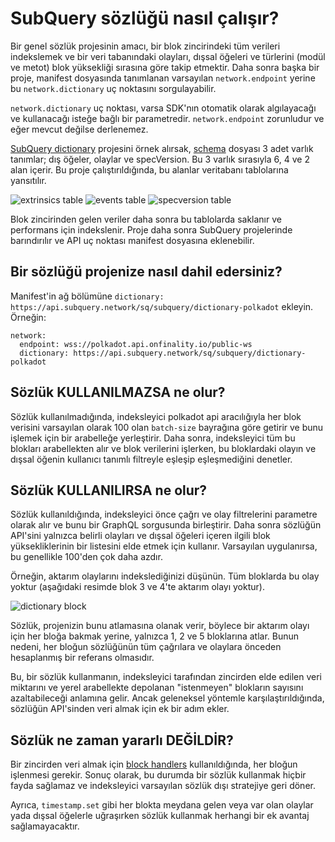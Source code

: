 # SubQuery sözlüğü nasıl çalışır?

Bir genel sözlük projesinin amacı, bir blok zincirindeki tüm verileri indekslemek ve bir veri tabanındaki olayları, dışsal öğeleri ve türlerini (modül ve metot) blok yüksekliği sırasına göre takip etmektir. Daha sonra başka bir proje, manifest dosyasında tanımlanan varsayılan `network.endpoint` yerine bu `network.dictionary` uç noktasını sorgulayabilir.

`network.dictionary` uç noktası, varsa SDK'nın otomatik olarak algılayacağı ve kullanacağı isteğe bağlı bir parametredir. `network.endpoint` zorunludur ve eğer mevcut değilse derlenemez.

[SubQuery dictionary](https://github.com/subquery/subql-dictionary) projesini örnek alırsak, [schema](https://github.com/subquery/subql-dictionary/blob/main/schema.graphql) dosyası 3 adet varlık tanımlar; dış öğeler, olaylar ve specVersion. Bu 3 varlık sırasıyla 6, 4 ve 2 alan içerir. Bu proje çalıştırıldığında, bu alanlar veritabanı tablolarına yansıtılır.

![extrinsics table](/assets/img/extrinsics_table.png) ![events table](/assets/img/events_table.png) ![specversion table](/assets/img/specversion_table.png)

Blok zincirinden gelen veriler daha sonra bu tablolarda saklanır ve performans için indekslenir. Proje daha sonra SubQuery projelerinde barındırılır ve API uç noktası manifest dosyasına eklenebilir.

## Bir sözlüğü projenize nasıl dahil edersiniz?

Manifest'in ağ bölümüne `dictionary: https://api.subquery.network/sq/subquery/dictionary-polkadot` ekleyin. Örneğin:

```shell
network:
  endpoint: wss://polkadot.api.onfinality.io/public-ws
  dictionary: https://api.subquery.network/sq/subquery/dictionary-polkadot
```

## Sözlük KULLANILMAZSA ne olur?

Sözlük kullanılmadığında, indeksleyici polkadot api aracılığıyla her blok verisini varsayılan olarak 100 olan `batch-size` bayrağına göre getirir ve bunu işlemek için bir arabelleğe yerleştirir. Daha sonra, indeksleyici tüm bu blokları arabellekten alır ve blok verilerini işlerken, bu bloklardaki olayın ve dışsal öğenin kullanıcı tanımlı filtreyle eşleşip eşleşmediğini denetler.

## Sözlük KULLANILIRSA ne olur?

Sözlük kullanıldığında, indeksleyici önce çağrı ve olay filtrelerini parametre olarak alır ve bunu bir GraphQL sorgusunda birleştirir. Daha sonra sözlüğün API'sini yalnızca belirli olayları ve dışsal öğeleri içeren ilgili blok yüksekliklerinin bir listesini elde etmek için kullanır. Varsayılan uygulanırsa, bu genellikle 100'den çok daha azdır.

Örneğin, aktarım olaylarını indekslediğinizi düşünün. Tüm bloklarda bu olay yoktur (aşağıdaki resimde blok 3 ve 4'te aktarım olayı yoktur).

![dictionary block](/assets/img/dictionary_blocks.png)

Sözlük, projenizin bunu atlamasına olanak verir, böylece bir aktarım olayı için her bloğa bakmak yerine, yalnızca 1, 2 ve 5 bloklarına atlar. Bunun nedeni, her bloğun sözlüğünün tüm çağrılara ve olaylara önceden hesaplanmış bir referans olmasıdır.

Bu, bir sözlük kullanmanın, indeksleyici tarafından zincirden elde edilen veri miktarını ve yerel arabellekte depolanan "istenmeyen" blokların sayısını azaltabileceği anlamına gelir. Ancak geleneksel yöntemle karşılaştırıldığında, sözlüğün API'sinden veri almak için ek bir adım ekler.

## Sözlük ne zaman yararlı DEĞİLDİR?

Bir zincirden veri almak için [block handlers](https://doc.subquery.network/create/mapping.html#block-handler) kullanıldığında, her bloğun işlenmesi gerekir. Sonuç olarak, bu durumda bir sözlük kullanmak hiçbir fayda sağlamaz ve indeksleyici varsayılan sözlük dışı stratejiye geri döner.

Ayrıca, `timestamp.set` gibi her blokta meydana gelen veya var olan olaylar yada dışsal öğelerle uğraşırken sözlük kullanmak herhangi bir ek avantaj sağlamayacaktır.
